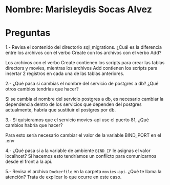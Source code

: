 # Nombre: Marisleydis Socas Alvez
# Preguntas

1.- Revisa el contenido del directorio sql_migrations. ¿Cuál es la diferencia entre los archivos con el verbo Create con los archivos con el verbo Add?

Los archivos con el verbo Create contienen los scripts para crear las tablas directors y movies, mientras los archivos Add contienen los scripts para insertar 2 registros en cada una de las tablas anteriores.

2.- ¿Qué pasa si cambias el nombre del servicio de postgres a db? ¿Qué otros cambios tendrías que hacer?

Si se cambia el nombre del servicio postgres a db, es necesario cambiar la dependencia dentro de los servicios que dependen del postgres actualmente, habría que sustituir el postgres por db.

3.- Si quisieramos que el servicio movies-api use el puerto 81, ¿Qué cambios habría que hacer?

Para esto sería necesario cambiar el valor de la variable BIND_PORT en el .env

4.- ¿Qué pasa si a la variable de ambiente `BIND_IP` le asignas el valor localhost?
Si hacemos esto tendríamos un conflicto para comunicarnos desde el front a la api.

5.- Revisa el archivo `Dockerfile` en la carpeta `movies-api`. ¿Qué te llama la atención? Trata de explicar lo que ocurre en este caso.



